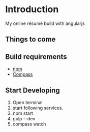 Introduction
============

My online résumé build with angularjs

Things to come
--------------

Build requirements
------------------
- [npm](http://blog.npmjs.org/post/85484771375/how-to-install-npm)
- [Compass](http://compass-style.org/install/)

Start Developing
----------------
1. Open terminal
3. start following services.
2. npm start
3. gulp --dev
4. compass watch
